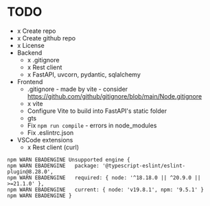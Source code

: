# TODO

* x Create repo
* x Create github repo
* x License
* Backend
  * x .gitignore
  * x Rest client
  * x FastAPI, uvcorn, pydantic, sqlalchemy
* Frontend
  * .gitignore - made by vite - consider https://github.com/github/gitignore/blob/main/Node.gitignore
  * x vite
  * Configure Vite to build into FastAPI's static folder
  * gts
  * Fix `npm run compile` - errors in node_modules
  * Fix .eslintrc.json
* VSCode extensions
  * x Rest client (curl)

~~~
npm WARN EBADENGINE Unsupported engine {
npm WARN EBADENGINE   package: '@typescript-eslint/eslint-plugin@8.28.0',
npm WARN EBADENGINE   required: { node: '^18.18.0 || ^20.9.0 || >=21.1.0' },
npm WARN EBADENGINE   current: { node: 'v19.8.1', npm: '9.5.1' }
npm WARN EBADENGINE }
~~~
